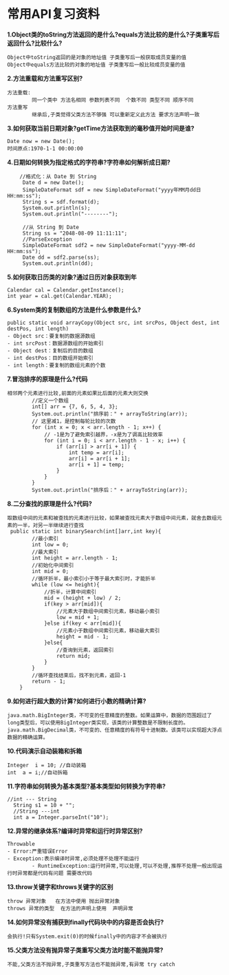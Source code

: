 # **常用API复习资料**

**1.Object类的toString方法返回的是什么?equals方法比较的是什么?子类重写后返回什么?比较什么?**

```
Object中toString返回的是对象的地址值 子类重写后一般获取成员变量的值
Object中equals方法比较的对象的地址值 子类重写后一般比较成员变量的值
```

**2.方法重载和方法重写区别?**

```
方法重载: 
		同一个类中 方法名相同 参数列表不同  个数不同 类型不同 顺序不同
方法重写 
		继承后,子类觉得父类方法不够强 可以重新定义此方法 要求方法声明一致 
```

**3.如何获取当前日期对象?getTime方法获取到的毫秒值开始时间是谁?**

```
Date now = new Date();
时间原点:1970-1-1 00:00:00
```

**4.日期如何转换为指定格式的字符串?字符串如何解析成日期?**

```
    //格式化：从 Date 到 String
     Date d = new Date();
     SimpleDateFormat sdf = new SimpleDateFormat("yyyy年MM月dd日 HH:mm:ss");
     String s = sdf.format(d);
     System.out.println(s);
     System.out.println("--------");

     //从 String 到 Date
     String ss = "2048-08-09 11:11:11";
     //ParseException
     SimpleDateFormat sdf2 = new SimpleDateFormat("yyyy-MM-dd HH:mm:ss");
     Date dd = sdf2.parse(ss);
     System.out.println(dd);
```

**5.如何获取日历类的对象?通过日历对象获取到年**

```
Calendar cal = Calendar.getInstance();
int year = cal.get(Calendar.YEAR);
```

**6.System类的复制数组的方法是什么参数是什么?**

```
public static void arrayCopy(Object src, int srcPos, Object dest, int destPos, int length)
- Object src：要复制的数据源数组
- int srcPost：数据源数组的开始索引
- Object dest：复制后的目的数组
- int destPos：目的数组开始索引
- int length：要复制的数组元素的个数

```

**7.冒泡排序的原理是什么?代码**

```
相邻两个元素进行比较,前面的元素如果比后面的元素大则交换
 		//定义一个数组
        int[] arr = {7, 6, 5, 4, 3};
        System.out.println("排序前：" + arrayToString(arr));
        // 这里减1，是控制每轮比较的次数
        for (int x = 0; x < arr.length - 1; x++) {
            // -1是为了避免索引越界，-x是为了调高比较效率
            for (int i = 0; i < arr.length - 1 - x; i++) {
                if (arr[i] > arr[i + 1]) {
                    int temp = arr[i];
                    arr[i] = arr[i + 1];
                    arr[i + 1] = temp;
                }
            }
        }
        System.out.println("排序后：" + arrayToString(arr));
```

**8.二分查找的原理是什么?代码?**

```
取数组中间的元素和被查找的元素进行比较，如果被查找元素大于数组中间元素，就舍去数组元素的一半，对另一半继续进行查找
 public static int binarySearch(int[]arr,int key){
        //最小索引
        int low = 0;
        //最大索引
        int height = arr.length - 1;
        //初始化中间索引
        int mid = 0;
        //循环折半，最小索引小于等于最大索引时，才能折半
        while (low <= height){
            //折半，计算中间索引
            mid = (height + low) / 2;
            if(key > arr[mid]){
                //元素大于数组中间索引元素，移动最小索引
                low = mid + 1;
            }else if(key < arr[mid]){
                //元素小于数组中间索引元素，移动最大索引
                height = mid - 1;
            }else{
                //查询到元素，返回索引
                return mid;
            }
        }
        //循环查找结束后，找不到元素，返回-1
        return - 1;
    }
```

**9.如何进行超大数的计算?如何进行小数的精确计算?**

```
java.math.BigInteger类，不可变的任意精度的整数。如果运算中，数据的范围超过了long类型后，可以使用BigInteger类实现，该类的计算整数是不限制长度的。
java.math.BigDecimal类，不可变的、任意精度的有符号十进制数。该类可以实现超大浮点数据的精确运算。
```

**10.代码演示自动装箱和拆箱**

```
Integer  i = 10; //自动装箱
int  a = i;//自动拆箱
```

**11.字符串如何转换为基本类型?基本类型如何转换为字符串?**

```
//int --- String
  String s1 = 10 + "";
  //String ---int
  int a = Integer.parseInt("10");
```

**12.异常的继承体系?编译时异常和运行时异常区别?**

```
Throwable
- Error:严重错误Error
- Exception:表示编译时异常,必须处理不处理不能运行
		- RuntimeException:运行时异常,可以处理,可以不处理,推荐不处理一般出现运行时异常都是代码有问题 需要改代码

```

**13.throw关键字和throws关键字的区别**

```
throw 异常对象   在方法中使用 抛出异常对象
throws 异常的类型  在方法的声明上使用  声明异常
```

**14.如何异常没有捕获到finally代码块中的内容是否会执行?**

```
会执行!只有System.exit(0)的时候finally中的内容才不会被执行
```

**15.父类方法没有抛异常子类重写父类方法时能不能抛异常?**

```
不能,父类方法不抛异常,子类重写方法也不能抛异常,有异常 try catch
```

